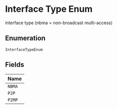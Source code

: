 
# Interface Type Enum

interface type (nbma = non-broadcast multi-access)

## Enumeration

`InterfaceTypeEnum`

## Fields

| Name |
|  --- |
| `NBMA` |
| `P2P` |
| `P2MP` |

